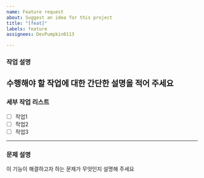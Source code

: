 ```yaml
---
name: Feature request
about: Suggest an idea for this project
title: "[feat]"
labels: feature
assignees: DevPumpkin0113

---
```


### 작업 설명
수행해야 할 작업에 대한 간단한 설명을 적어 주세요
--- 
### 세부 작업 리스트
- [ ] 작업1
- [ ] 작업2
- [ ] 작업3
---
### 문제 설명
이 기능이 해결하고자 하는 문제가 무엇인지 설명해 주세요
